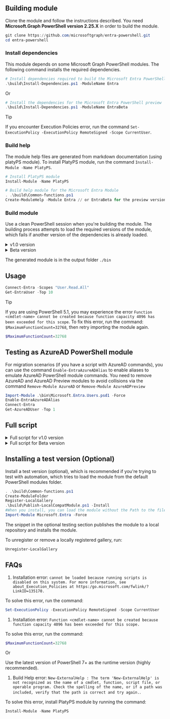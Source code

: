 ## Building module

Clone the module and follow the instructions described. You need **Microsoft.Graph PowerShell version 2.25.X** in order to build the module.

```powershell
git clone https://github.com/microsoftgraph/entra-powershell.git
cd entra-powershell
```

### Install dependencies

This module depends on some Microsoft Graph PowerShell modules. The following command installs the required dependencies.

```powershell
# Install dependencies required to build the Microsoft Entra PowerShell General Availability (GA)
.\build\Install-Dependencies.ps1 -ModuleName Entra
```

Or

```powershell
# Install the dependencies for the Microsoft Entra PowerShell preview
.\build\Install-Dependencies.ps1 -ModuleName EntraBeta
```

> [!TIP]
> If you encounter Execution Policies error, run the command `Set-ExecutionPolicy -ExecutionPolicy RemoteSigned -Scope CurrentUser`.

### Build help

The module help files are generated from markdown documentation (using platyPS module). To install PlatyPS module, run the command `Install-Module -Name PlatyPS`.

```powershell
# Install PlatyPS module
Install-Module -Name PlatyPS
```

```powershell
# Build help module for the Microsoft Entra Module
. .\build\Common-functions.ps1
Create-ModuleHelp -Module Entra // or EntraBeta for the preview version
```

### Build module

Use a clean PowerShell session when you're building the module. The building process attempts to load the required versions of the module, which fails if another version of the dependencies is already loaded.

<details>

<summary>v1.0 version</summary>

### Build v1.0 module

```powershell
. .\build\Common-functions.ps1
.\build\Create-EntraModule.ps1 -Module 'Entra'
.\build\Create-EntraModule.ps1 -Module 'Entra' -Root
Import-Module .\bin\Microsoft.Entra.Authentication.psd1 -Force
Import-Module .\bin\Microsoft.Entra.Applications.psd1 -Force
Import-Module .\bin\Microsoft.Entra.DirectoryManagement.psd1 -Force
Import-Module .\bin\Microsoft.Entra.Governance.psd1 -Force
Import-Module .\bin\Microsoft.Entra.Users.psd1 -Force
Import-Module .\bin\Microsoft.Entra.Groups.psd1 -Force
Import-Module .\bin\Microsoft.Entra.Reports.psd1 -Force
Import-Module .\bin\Microsoft.Entra.SignIns.psd1 -Force
Import-Module .\bin\Microsoft.Entra.psd1 -Force
```

</details>

<details>

<summary>Beta version</summary>

### Build Beta module

```powershell
. .\build\Common-functions.ps1
.\build\Create-EntraModule.ps1 -Module 'Entra'
.\build\Create-EntraModule.ps1 -Module 'Entra' -Root
Import-Module .\bin\Microsoft.Entra.Authentication.psd1 -Force
Import-Module .\bin\Microsoft.Entra.Applications.psd1 -Force
Import-Module .\bin\Microsoft.Entra.DirectoryManagement.psd1 -Force
Import-Module .\bin\Microsoft.Entra.Governance.psd1 -Force
Import-Module .\bin\Microsoft.Entra.Users.psd1 -Force
Import-Module .\bin\Microsoft.Entra.Groups.psd1 -Force
Import-Module .\bin\Microsoft.Entra.Reports.psd1 -Force
Import-Module .\bin\Microsoft.Entra.SignIns.psd1 -Force
Import-Module .\bin\Microsoft.Entra.psd1 -Force
```

</details>

The generated module is in the output folder `./bin`

## Usage

```powershell
Connect-Entra -Scopes "User.Read.All"
Get-EntraUser -Top 10
```

> [!TIP]
> If you are using PowerShell 5.1, you may experience the error `Function <cmdlet-name> cannot be created because function capacity 4096 has been exceeded for this scope`. To fix this error, run the command: `$MaximumFunctionCount=32768`, then retry importing the module again.

```powershell
$MaximumFunctionCount=32768
```

## Testing as AzureAD PowerShell module

For migration scenarios (if you have a script with AzureAD commands), you can use the command `Enable-EntraAzureADAlias` to enable aliases to emulate AzureAD PowerShell module commands. You need to remove AzureAD and AzureAD Preview modules to avoid collisions via the command `Remove-Module AzureAD` or `Remove-Module AzureADPreview`

```powershell
Import-Module .\bin\Microsoft.Entra.Users.psd1 -Force
Enable-EntraAzureADAlias
Connect-Entra
Get-AzureADUser -Top 1
```

## Full script

<details>

<summary>Full script for v1.0 version</summary>

### Build v1.0 module

```powershell
.\build\Install-Dependencies.ps1 -ModuleName Entra
Install-Module -Name PlatyPS
. .\build\Common-functions.ps1
Create-ModuleHelp -Module Entra
.\build\Create-EntraModule.ps1 -Module 'Entra'
.\build\Create-EntraModule.ps1 -Module 'Entra' -Root
Import-Module .\bin\Microsoft.Entra.Authentication.psd1 -Force
Import-Module .\bin\Microsoft.Entra.Applications.psd1 -Force
Import-Module .\bin\Microsoft.Entra.DirectoryManagement.psd1 -Force
Import-Module .\bin\Microsoft.Entra.Governance.psd1 -Force
Import-Module .\bin\Microsoft.Entra.Users.psd1 -Force
Import-Module .\bin\Microsoft.Entra.Groups.psd1 -Force
Import-Module .\bin\Microsoft.Entra.Reports.psd1 -Force
Import-Module .\bin\Microsoft.Entra.SignIns.psd1 -Force
Import-Module .\bin\Microsoft.Entra.psd1 -Force
```

</details>

<details>

<summary>Full script for Beta version</summary>

### Build Beta module

```powershell
.\build\Install-Dependencies.ps1 -ModuleName EntraBeta
Install-Module -Name PlatyPS
. .\build\Common-functions.ps1
Create-ModuleHelp -Module EntraBeta
.\build\Create-EntraModule.ps1 -Module 'EntraBeta'
.\build\Create-EntraModule.ps1 -Module 'EntraBeta' -Root
Import-Module .\bin\Microsoft.Entra.Beta.Authentication.psd1 -Force
Import-Module .\bin\Microsoft.Entra.Beta.Applications.psd1 -Force
Import-Module .\bin\Microsoft.Entra.Beta.DirectoryManagement.psd1 -Force
Import-Module .\bin\Microsoft.Entra.Beta.Governance.psd1 -Force
Import-Module .\bin\Microsoft.Entra.Beta.Users.psd1 -Force
Import-Module .\bin\Microsoft.Entra.Beta.Groups.psd1 -Force
Import-Module .\bin\Microsoft.Entra.Beta.Reports.psd1 -Force
Import-Module .\bin\Microsoft.Entra.Beta.SignIns.psd1 -Force
Import-Module .\bin\Microsoft.Entra.Beta.NetworkAccess.psd1 -Force
Import-Module .\bin\Microsoft.Entra.Beta.psd1 -Force
```

</details>

## Installing a test version (Optional)

Install a test version (optional), which is recommended if you're trying to test with automation, which tries to load the module from the default PowerShell modules folder.

```powershell
. .\build\Common-functions.ps1
Create-ModuleFolder
Register-LocalGallery
.\build\Publish-LocalCompatModule.ps1 -Install
#When you install, you can load the module without the Path to the files.
Import-Module Microsoft.Entra -Force
```

The snippet in the optional testing section publishes the module to a local repository and installs the module.

To unregister or remove a locally registered gallery, run:

```PowerShell
Unregister-LocalGallery
```

## FAQs

1. Installation error: `cannot be loaded because running scripts is disabled on this system. For more information, see about_Execution_Policies at https:/go.microsoft.com/fwlink/?LinkID=135170.`

To solve this error, run the command:

```powershell
Set-ExecutionPolicy -ExecutionPolicy RemoteSigned -Scope CurrentUser
```

1. Installation error: `Function <cmdlet-name> cannot be created because function capacity 4096 has been exceeded for this scope.`

To solve this error, run the command:

```powershell
$MaximumFunctionCount=32768
```

Or

Use the latest version of PowerShell 7+ as the runtime version (highly recommended).

1. Build Help error: `New-ExternalHelp : The term 'New-ExternalHelp' is not recognized as the name of a cmdlet, function, script file, or operable program. Check the spelling of the name, or if a path was included, verify that the path is correct and try again.`.

To solve this error, install PlatyPS module by running the command:

```powershell
Install-Module -Name PlatyPS
```
